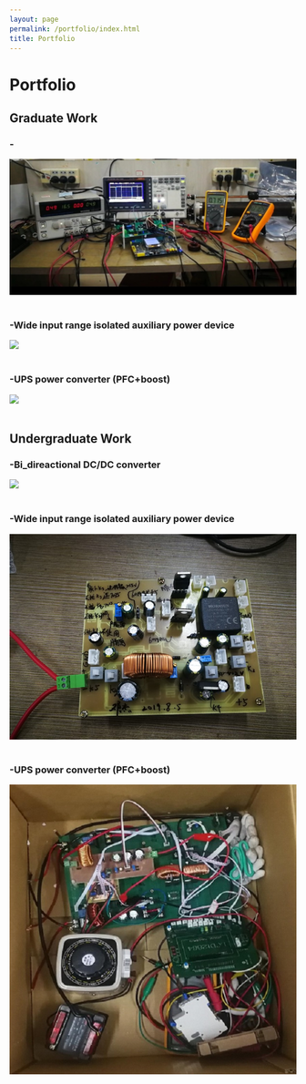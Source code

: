 ```yaml
---
layout: page
permalink: /portfolio/index.html
title: Portfolio
---
```


# Portfolio

## Graduate Work

### -

<div>
<img src="/images/DCDC.JPG">
</div>
<br>

### -Wide input range isolated auxiliary power device

<div>
<img src="https://Power4SOS.github.io/images/Final additional.JPG">
</div>
<br>

### -UPS power converter (PFC+boost)

<div>
<img src="https://Power4SOS.github.io/images/hunan contest.JPG">
</div>
<br>

## Undergraduate Work

### -Bi_direactional DC/DC converter

<div>
<img src="https://Power4SOS.github.io/images/DCDC.JPG">
</div>
<br>

### -Wide input range isolated auxiliary power device

<div>
<img src="/images/Final additional.JPG">
</div>
<br>

### -UPS power converter (PFC+boost)

<div>
<img src="/images/hunan contest.JPG">
</div>
<br>
